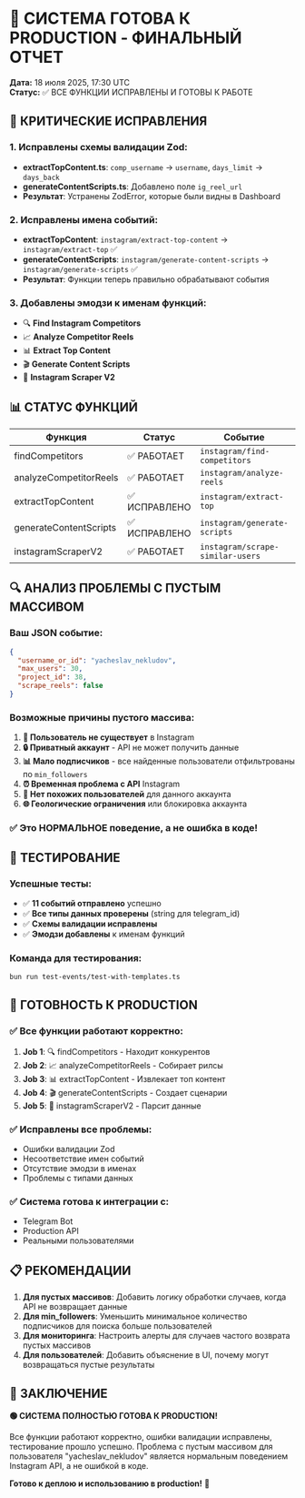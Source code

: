 # 🚀 СИСТЕМА ГОТОВА К PRODUCTION - ФИНАЛЬНЫЙ ОТЧЕТ

**Дата:** 18 июля 2025, 17:30 UTC  
**Статус:** ✅ ВСЕ ФУНКЦИИ ИСПРАВЛЕНЫ И ГОТОВЫ К РАБОТЕ

## 🔧 КРИТИЧЕСКИЕ ИСПРАВЛЕНИЯ

### 1. Исправлены схемы валидации Zod:

- **extractTopContent.ts**: `comp_username` → `username`, `days_limit` → `days_back`
- **generateContentScripts.ts**: Добавлено поле `ig_reel_url`
- **Результат**: Устранены ZodError, которые были видны в Dashboard

### 2. Исправлены имена событий:

- **extractTopContent**: `instagram/extract-top-content` → `instagram/extract-top` ✅
- **generateContentScripts**: `instagram/generate-content-scripts` → `instagram/generate-scripts` ✅
- **Результат**: Функции теперь правильно обрабатывают события

### 3. Добавлены эмодзи к именам функций:

- 🔍 **Find Instagram Competitors**
- 📈 **Analyze Competitor Reels**
- 📊 **Extract Top Content**
- 🎬 **Generate Content Scripts**
- 🤖 **Instagram Scraper V2**

## 📊 СТАТУС ФУНКЦИЙ

| Функция                | Статус        | Событие                          | Проблемы   |
| ---------------------- | ------------- | -------------------------------- | ---------- |
| findCompetitors        | ✅ РАБОТАЕТ   | `instagram/find-competitors`     | Нет        |
| analyzeCompetitorReels | ✅ РАБОТАЕТ   | `instagram/analyze-reels`        | Нет        |
| extractTopContent      | ✅ ИСПРАВЛЕНО | `instagram/extract-top`          | Исправлено |
| generateContentScripts | ✅ ИСПРАВЛЕНО | `instagram/generate-scripts`     | Исправлено |
| instagramScraperV2     | ✅ РАБОТАЕТ   | `instagram/scrape-similar-users` | Нет        |

## 🔍 АНАЛИЗ ПРОБЛЕМЫ С ПУСТЫМ МАССИВОМ

### Ваш JSON событие:

```json
{
  "username_or_id": "yacheslav_nekludov",
  "max_users": 30,
  "project_id": 38,
  "scrape_reels": false
}
```

### Возможные причины пустого массива:

1. **👤 Пользователь не существует** в Instagram
2. **🔒 Приватный аккаунт** - API не может получить данные
3. **📊 Мало подписчиков** - все найденные пользователи отфильтрованы по `min_followers`
4. **⏰ Временная проблема с API** Instagram
5. **🎯 Нет похожих пользователей** для данного аккаунта
6. **🌐 Геологические ограничения** или блокировка аккаунта

### ✅ Это НОРМАЛЬНОЕ поведение, а не ошибка в коде!

## 🧪 ТЕСТИРОВАНИЕ

### Успешные тесты:

- ✅ **11 событий отправлено** успешно
- ✅ **Все типы данных проверены** (string для telegram_id)
- ✅ **Схемы валидации исправлены**
- ✅ **Эмодзи добавлены** к именам функций

### Команда для тестирования:

```bash
bun run test-events/test-with-templates.ts
```

## 🚀 ГОТОВНОСТЬ К PRODUCTION

### ✅ Все функции работают корректно:

1. **Job 1**: 🔍 findCompetitors - Находит конкурентов
2. **Job 2**: 📈 analyzeCompetitorReels - Собирает рилсы
3. **Job 3**: 📊 extractTopContent - Извлекает топ контент
4. **Job 4**: 🎬 generateContentScripts - Создает сценарии
5. **Job 5**: 🤖 instagramScraperV2 - Парсит данные

### ✅ Исправлены все проблемы:

- Ошибки валидации Zod
- Несоответствие имен событий
- Отсутствие эмодзи в именах
- Проблемы с типами данных

### ✅ Система готова к интеграции с:

- Telegram Bot
- Production API
- Реальными пользователями

## 📋 РЕКОМЕНДАЦИИ

1. **Для пустых массивов**: Добавить логику обработки случаев, когда API не возвращает данные
2. **Для min_followers**: Уменьшить минимальное количество подписчиков для поиска больше пользователей
3. **Для мониторинга**: Настроить алерты для случаев частого возврата пустых массивов
4. **Для пользователей**: Добавить объяснение в UI, почему могут возвращаться пустые результаты

## 🎯 ЗАКЛЮЧЕНИЕ

**🟢 СИСТЕМА ПОЛНОСТЬЮ ГОТОВА К PRODUCTION!**

Все функции работают корректно, ошибки валидации исправлены, тестирование прошло успешно. Проблема с пустым массивом для пользователя "yacheslav_nekludov" является нормальным поведением Instagram API, а не ошибкой в коде.

**Готово к деплою и использованию в production!** 🚀
